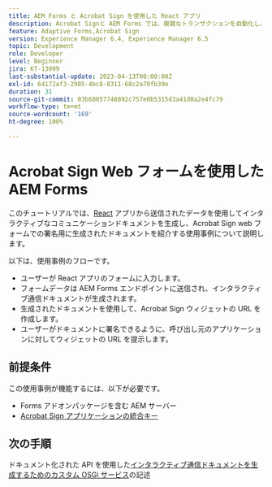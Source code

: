 ```yaml
---
title: AEM Forms と Acrobat Sign を使用した React アプリ
description: Acrobat Signと AEM Forms では、複雑なトランザクションを自動化し、シームレスなデジタルエクスペリエンスの一環として法的な電子サインを含めることができます。
feature: Adaptive Forms,Acrobat Sign
version: Experience Manager 6.4, Experience Manager 6.5
topic: Development
role: Developer
level: Beginner
jira: KT-13099
last-substantial-update: 2023-04-13T00:00:00Z
exl-id: 64172af3-2905-4bc8-8311-68c2a70fb39e
duration: 31
source-git-commit: 03b68057748892c757e0b5315d3a41d0a2e4fc79
workflow-type: tm+mt
source-wordcount: '169'
ht-degree: 100%

---
```


# Acrobat Sign Web フォームを使用した AEM Forms


このチュートリアルでは、[React](https://react.dev/) アプリから送信されたデータを使用してインタラクティブなコミュニケーションドキュメントを生成し、Acrobat Sign web フォームでの署名用に生成されたドキュメントを紹介する使用事例について説明します。

以下は、使用事例のフローです。

* ユーザーが React アプリのフォームに入力します。
* フォームデータは AEM Forms エンドポイントに送信され、インタラクティブ通信ドキュメントが生成されます。
* 生成されたドキュメントを使用して、Acrobat Sign ウィジェットの URL を作成します。
* ユーザーがドキュメントに署名できるように、呼び出し元のアプリケーションに対してウィジェットの URL を提示します。

## 前提条件

この使用事例が機能するには、以下が必要です。

* Forms アドオンパッケージを含む AEM サーバー
* [Acrobat Sign アプリケーションの統合キー](https://helpx.adobe.com/sign/kb/how-to-create-an-integration-key.html)

## 次の手順

ドキュメント化された API を使用した[インタラクティブ通信ドキュメントを生成するためのカスタム OSGi サービス](./create-ic-document.md)の記述
